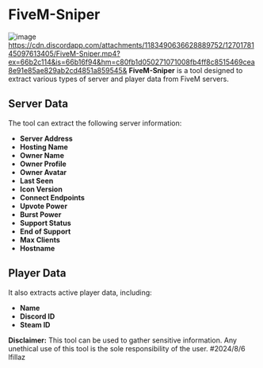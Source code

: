 # FiveM-Sniper

![image](https://github.com/user-attachments/assets/b07f7126-af6d-4c79-9523-d2102dc2390c)
https://cdn.discordapp.com/attachments/1183490636628889752/1270178145097613405/FiveM-Sniper.mp4?ex=66b2c114&is=66b16f94&hm=c80fb1d050271071008fb4ff8c8515469cea8e91e85ae829ab2cd4851a859545&
**FiveM-Sniper** is a tool designed to extract various types of server and player data from FiveM servers. 

## Server Data
The tool can extract the following server information:
- **Server Address**
- **Hosting Name**
- **Owner Name**
- **Owner Profile**
- **Owner Avatar**
- **Last Seen**
- **Icon Version**
- **Connect Endpoints**
- **Upvote Power**
- **Burst Power**
- **Support Status**
- **End of Support**
- **Max Clients**
- **Hostname**

## Player Data
It also extracts active player data, including:
- **Name**
- **Discord ID**
- **Steam ID**

**Disclaimer:** This tool can be used to gather sensitive information. Any unethical use of this tool is the sole responsibility of the user.
#2024/8/6 lfillaz
